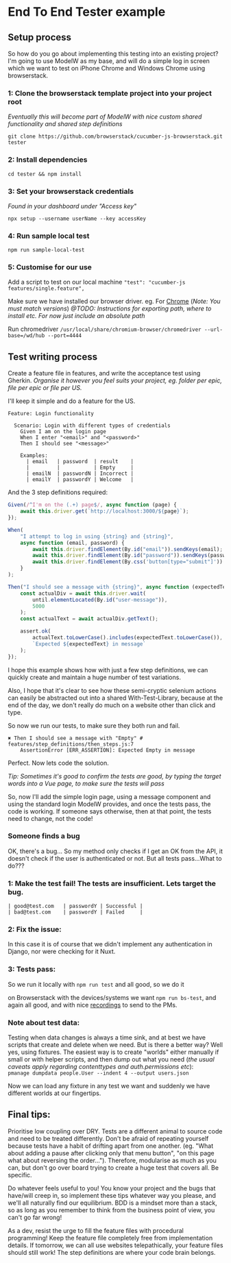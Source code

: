 # End To End Tester example

## Setup process

So how do you go about implementing this testing into an existing project? I'm
going to use ModelW as my base, and will do a simple log in screen which we want
to test on iPhone Chrome and Windows Chrome using browserstack.

### 1: Clone the browserstack template project into your project root

_Eventually this will become part of ModelW with nice custom shared
functionality and shared step definitions_

`git clone https://github.com/browserstack/cucumber-js-browserstack.git tester`

### 2: Install dependencies

`cd tester && npm install`

### 3: Set your browserstack credentials

_Found in your dashboard under "Access key"_

`npx setup --username userName --key accessKey`

### 4: Run sample local test

`npm run sample-local-test`

### 5: Customise for our use

Add a script to test on our local machine
`"test": "cucumber-js features/single.feature",`

Make sure we have installed our browser driver. eg. For
[Chrome](https://chromedriver.chromium.org/downloads) (_Note: You must match
versions_) _@TODO: Instructions for exporting path, where to install etc. For
now just include an absolute path_

Run chromedriver
`/usr/local/share/chromium-browser/chromedriver --url-base=/wd/hub --port=4444`

## Test writing process

Create a feature file in features, and write the acceptance test using Gherkin.
_Organise it however you feel suits your project, eg. folder per epic, file per
epic or file per US._

I'll keep it simple and do a feature for the US.

```
Feature: Login functionality

  Scenario: Login with different types of credentials
    Given I am on the login page
    When I enter "<email>" and "<password>"
    Then I should see "<message>"

    Examples:
      | email   | password  | result    |
      |         |           | Empty     |
      | emailN  | passwordN | Incorrect |
      | emailY  | passwordY | Welcome   |
```

And the 3 step definitions required:

```js
Given(/^I'm on the (.+) page$/, async function (page) {
    await this.driver.get(`http://localhost:3000/${page}`);
});

When(
    "I attempt to log in using {string} and {string}",
    async function (email, password) {
        await this.driver.findElement(By.id("email")).sendKeys(email);
        await this.driver.findElement(By.id("password")).sendKeys(password);
        await this.driver.findElement(By.css('button[type="submit"]')).click();
    }
);

Then("I should see a message with {string}", async function (expectedText) {
    const actualDiv = await this.driver.wait(
        until.elementLocated(By.id("user-message")),
        5000
    );
    const actualText = await actualDiv.getText();

    assert.ok(
        actualText.toLowerCase().includes(expectedText.toLowerCase()),
        `Expected ${expectedText} in message`
    );
});
```

I hope this example shows how with just a few step definitions, we can quickly
create and maintain a huge number of test variations.

Also, I hope that it's clear to see how these semi-cryptic selenium actions can
easily be abstracted out into a shared With-Test-Library, because at the end of
the day, we don't really do much on a website other than click and type.

So now we run our tests, to make sure they both run and fail.

```
✖ Then I should see a message with "Empty" # features/step_definitions/then_steps.js:7
    AssertionError [ERR_ASSERTION]: Expected Empty in message
```

Perfect. Now lets code the solution.

_Tip: Sometimes it's good to confirm the tests are good, by typing the target
words into a Vue page, to make sure the tests will pass_

So, now I'll add the simple login page, using a message component and using the
standard login ModelW provides, and once the tests pass, the code is working. If
someone says otherwise, then at that point, the tests need to change, not the
code!

### Someone finds a bug

OK, there's a bug... So my method only checks if I get an OK from the API, it
doesn't check if the user is authenticated or not. But all tests pass...What to
do???

### 1: Make the test fail! The tests are insufficient. Lets target the bug.

    | good@test.com   | passwordY | Successful |
    | bad@test.com    | passwordY | Failed     |

### 2: Fix the issue:

In this case it is of course that we didn't implement any authentication in
Django, nor were checking for it Nuxt.

### 3: Tests pass:

So we run it locally with `npm run test` and all good, so we do it

on Browserstack with the devices/systems we want `npm run bs-test`, and again
all good, and with nice
[recordings](https://automate.browserstack.com/dashboard/v2/public-build/ZjJMTTZDcVZnc2Ntdjd1ekg3ditxeHJ0M0kvemVNc09wVnp0RGxXWGgwOTEwbXR3K1FPVFpVaDU0b2xXMkR0cE5rU0RpTzEyREwzUDRZU2IrWU1wOUE9PS0tQmwxb0QrZVRiR2s5YjhFNUxRQ0FlUT09--cf6d314a1f6ebfc3b7392254e85250d4c272fae3)
to send to the PMs.

### Note about test data:

Testing when data changes is always a time sink, and at best we have scripts
that create and delete when we need. But is there a better way? Well yes, using
fixtures. The easiest way is to create "worlds" either manually if small or with
helper scripts, and then dump out what you need (_the usual caveats apply
regarding contenttypes and auth.permissions etc_):  
`pmanage dumpdata people.User --indent 4 --output users.json`

Now we can load any fixture in any test we want and suddenly we have different
worlds at our fingertips.

## Final tips:

Prioritise low coupling over DRY. Tests are a different animal to source code
and need to be treated differently. Don't be afraid of repeating yourself
because tests have a habit of drifting apart from one another. (eg. "What about
adding a pause after clicking only that menu button", "on this page what about
reversing the order..."). Therefore, modularise as much as you can, but don't go
over board trying to create a huge test that covers all. Be specific.

Do whatever feels useful to you! You know your project and the bugs that
have/will creep in, so implement these tips whatever way you please, and we'll
all naturally find our equilibrium. BDD is a mindset more than a stack, so as
long as you remember to think from the business point of view, you can't go far
wrong!

As a dev, resist the urge to fill the feature files with procedural programming!
Keep the feature file completely free from implementation details. If tomorrow,
we can all use websites telepathically, your feature files should still work!
The step definitions are where your code brain belongs.
